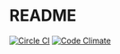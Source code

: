# README

[![Circle CI](https://circleci.com/gh/SLP-KBIT/AppLoader.svg?style=shield)](https://circleci.com/gh/SLP-KBIT/AppLoader)
[![Code Climate](https://codeclimate.com/github/SLP-KBIT/AppLoader/badges/gpa.svg)](https://codeclimate.com/github/SLP-KBIT/AppLoader)
